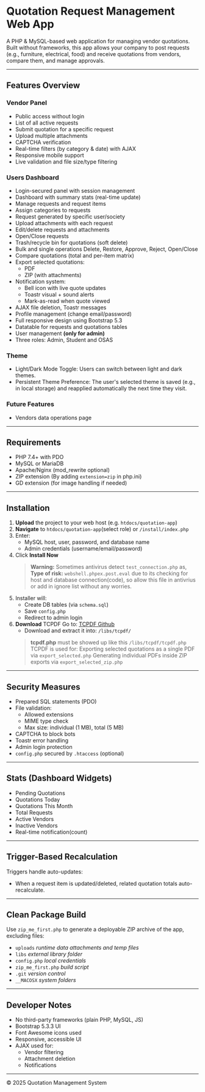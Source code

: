 ﻿# Quotation Request Management Web App
A PHP & MySQL-based web application for managing vendor quotations. Built without frameworks, this app allows your company to post requests (e.g., furniture, electrical, food) and receive quotations from vendors, compare them, and manage approvals.

---

## Features Overview
### Vendor Panel
- Public access without login
- List of all active requests
- Submit quotation for a specific request
- Upload multiple attachments
- CAPTCHA verification
- Real-time filters (by category & date) with AJAX
- Responsive mobile support
- Live validation and file size/type filtering

### Users Dashboard
- Login-secured panel with session management
- Dashboard with summary stats (real-time update)
- Manage requests and request items
- Assign categories to requests
- Request generated by specific user/society
- Upload attachments with each request
- Edit/delete requests and attachments
- Open/Close requests
- Trash/recycle bin for quotations (soft delete)
- Bulk and single operations Delete, Restore, Approve, Reject, Open/Close
- Compare quotations (total and per-item matrix)
- Export selected quotations:
  - PDF
  - ZIP (with attachments)
- Notification system:
  - Bell icon with live quote updates
  - Toastr visual + sound alerts
  - Mark-as-read when quote viewed
- AJAX file deletion, Toastr messages
- Profile management (change email/password)
- Full responsive design using Bootstrap 5.3
- Datatable for requests and quotations tables
- User management **(only for admin)**
- Three roles: Admin, Student and OSAS

### Theme
- Light/Dark Mode Toggle: Users can switch between light and dark themes.
- Persistent Theme Preference: The user's selected theme is saved (e.g., in local storage) and reapplied automatically the next time they visit.

### Future Features
- Vendors data operations page

---

## Requirements
- PHP 7.4+ with PDO
- MySQL or MariaDB
- Apache/Nginx (mod_rewrite optional)
- ZIP extension (By adding `extension=zip` in php.ini)
- GD extension (for image handling if needed)

---

## Installation
1. **Upload** the project to your web host (e.g. `htdocs/quotation-app`)
2. **Navigate** to `htdocs/quotation-app`(select role) or `/install/index.php`
3. Enter:
   - MySQL host, user, password, and database name
   - Admin credentials (username/email/password)
4. Click **Install Now**
    > **Warning:** Sometimes antivirus detect `test_connection.php` as,
    **Type of risk:** `webshell.phpex.post.eval`
    due to its checking for host and database connection(code), so allow this file in antivrius or add in ignore list without any worries.
5. Installer will:
   - Create DB tables (via `schema.sql`)
   - Save `config.php`
   - Redirect to admin login
6. **Download** TCPDF Go to: [TCPDF Github](https://github.com/tecnickcom/tcpdf)
   - Download and extract it into: `/libs/tcpdf/`
   > **tcpdf.php** must be showed up like this `/libs/tcpdf/tcpdf.php`
   > TCPDF is used for:
   > Exporting selected quotations as a single PDF via `export_selected.php`
   > Generating individual PDFs inside ZIP exports via `export_selected_zip.php`

---

## Security Measures
- Prepared SQL statements (PDO)
- File validation:
  - Allowed extensions
  - MIME type check
  - Max size: individual (1 MB), total (5 MB)
- CAPTCHA to block bots
- Toastr error handling
- Admin login protection
- `config.php` secured by `.htaccess` (optional)

---

## Stats (Dashboard Widgets)
- Pending Quotations
- Quotations Today
- Quotations This Month
- Total Requests
- Active Vendors
- Inactive Vendors
- Real-time notification(count)

---

## Trigger-Based Recalculation
Triggers handle auto-updates:
- When a request item is updated/deleted, related quotation totals auto-recalculate.

---

## Clean Package Build 
Use `zip_me_first.php` to generate a deployable ZIP archive of the app, excluding files:
- `uploads`           *runtime data attachments and temp files*
- `libs`              *external library folder*
- `config.php`        *local credentials*
- `zip_me_first.php`  *build script*
- `.git`              *version control*
- `__MACOSX`          *system folders*

---

## Developer Notes
- No third-party frameworks (plain PHP, MySQL, JS)
- Bootstrap 5.3.3 UI
- Font Awesome icons used
- Responsive, accessible UI
- AJAX used for:
  - Vendor filtering
  - Attachment deletion
  - Notifications

---

© 2025 Quotation Management System